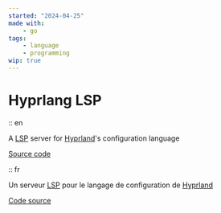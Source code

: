 ```yaml
---
started: "2024-04-25"
made with:
    - go
tags:
    - language
    - programming
wip: true
---
```


# Hyprlang LSP

:: en

A [LSP](https://en.wikipedia.org/wiki/Language_Server_Protocol) server for [Hyprland](https://hyprland.org)'s configuration language

[Source code](https://github.com/ewen-lbh/hyprlang-lsp.git)

:: fr

Un serveur [LSP](https://en.wikipedia.org/wiki/Language_Server_Protocol) pour le langage de configuration de [Hyprland](https://hyprland.org)

[Code source](https://github.com/ewen-lbh/hyprlang-lsp.git)
